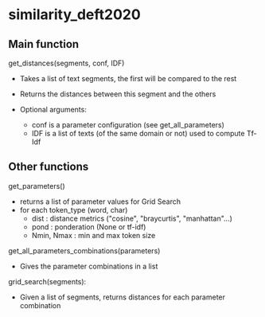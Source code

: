 # similarity_deft2020


## Main function

get_distances(segments, conf, IDF) 
 - Takes a list of text segments, the first will be compared to the rest
 - Returns the distances between this segment and the others

 - Optional arguments:
   -  conf is a parameter configuration (see get_all_parameters)
   -  IDF is a list of texts (of the same domain or not) used to compute Tf-Idf


## Other functions

get_parameters()
 - returns a list of parameter values for Grid Search
 - for each token_type (word, char)
   - dist :  distance metrics ("cosine", "braycurtis", "manhattan"...)
   - pond : ponderation (None or tf-idf)
   - Nmin, Nmax : min and max token size

get_all_parameters_combinations(parameters)
  - Gives the parameter combinations in a list

grid_search(segments):
  - Given a list of segments, returns distances for each parameter combination
